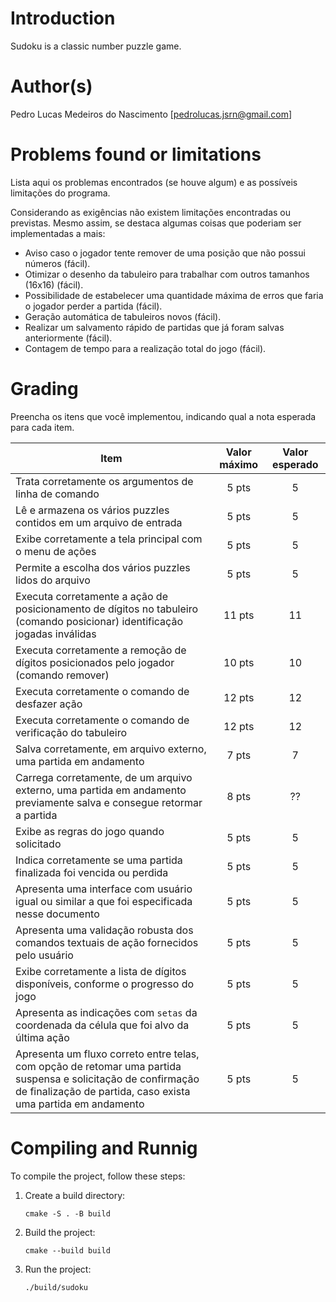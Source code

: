 # Introduction

Sudoku is a classic number puzzle game.

# Author(s)

Pedro Lucas Medeiros do Nascimento [pedrolucas.jsrn@gmail.com]

# Problems found or limitations

Lista aqui os problemas encontrados (se houve algum) e as
possíveis limitações do programa.

Considerando as exigências não existem limitações encontradas ou previstas. Mesmo assim, se destaca algumas coisas que poderiam ser implementadas a mais:
- Aviso caso o jogador tente remover de uma posição que não possui números (fácil).
- Otimizar o desenho da tabuleiro para trabalhar com outros tamanhos (16x16) (fácil).
- Possibilidade de estabelecer uma quantidade máxima de erros que faria o jogador perder a partida (fácil).
- Geração automática de tabuleiros novos (fácil).
- Realizar um salvamento rápido de partidas que já foram salvas anteriormente (fácil).
- Contagem de tempo para a realização total do jogo (fácil).

# Grading

Preencha os itens que você implementou, indicando qual a nota esperada para cada item.


Item     | Valor máximo   | Valor esperado
-------- | :-----: | :-----:
Trata corretamente os argumentos de linha de comando | 5 pts | 5
Lê e armazena os vários puzzles contidos em um arquivo de entrada |5 pts| 5
Exibe corretamente a tela principal com o menu de ações |5 pts| 5
Permite a escolha dos vários puzzles lidos do arquivo  |5 pts| 5
Executa corretamente a ação de posicionamento de dígitos no tabuleiro (comando posicionar) identificação jogadas inválidas |11 pts| 11
Executa corretamente a remoção de dígitos posicionados pelo jogador (comando remover) |10 pts| 10
Executa corretamente o comando de desfazer ação |12 pts| 12
Executa corretamente o comando de verificação do tabuleiro |12 pts| 12
Salva corretamente, em arquivo externo, uma partida em andamento | 7 pts | 7
Carrega corretamente, de um arquivo externo, uma partida em andamento previamente salva e consegue retormar a partida | 8 pts | ??
Exibe as regras do jogo quando solicitado |5 pts| 5
Indica corretamente se uma partida finalizada foi vencida ou perdida |5 pts| 5
Apresenta uma interface com usuário igual ou similar a que foi especificada nesse documento |5 pts| 5
Apresenta uma validação robusta dos comandos textuais de ação fornecidos pelo usuário |5 pts| 5
Exibe corretamente a lista de dígitos disponíveis, conforme o progresso do jogo |5 pts| 5
Apresenta as indicações com `setas` da coordenada da célula que foi alvo da última ação |5 pts| 5
Apresenta um fluxo correto entre telas, com opção de retomar uma partida suspensa e solicitação de confirmação de finalização de partida, caso exista uma partida em andamento |5 pts| 5

# Compiling and Runnig

To compile the project, follow these steps:

1. Create a build directory:
   ```shell
   cmake -S . -B build
   ```

2. Build the project:
   ```shell
   cmake --build build
   ```

3. Run the project:
   ```shell
   ./build/sudoku
   ```
